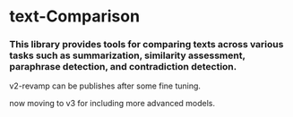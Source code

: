 # text-Comparison

### This library provides tools for comparing texts across various tasks such as summarization, similarity assessment, paraphrase detection, and contradiction detection.


v2-revamp can be publishes after some fine tuning. 

now moving to v3 for including more advanced models.
